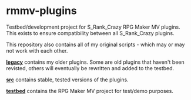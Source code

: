 # rmmv-plugins
Testbed/development project for S_Rank_Crazy RPG Maker MV plugins. This exists to ensure compatibility between all S_Rank_Crazy plugins.

This repository also contains all of my original scripts - which may or may not work with each other.

[**legacy**](./legacy) contains my older plugins. Some are old plugins that haven't been revisted, others will eventually be rewritten and added to the testbed. 

[**src**](./src) contains stable, tested versions of the plugins.

[**testbed**](./testbed) contains the RPG Maker MV project for test/demo purposes.